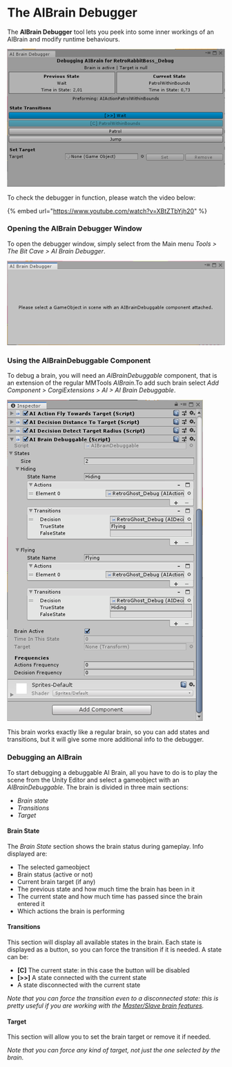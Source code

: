 # The AIBrain Debugger

The **AIBrain Debugger** tool lets you peek into some inner workings of an AIBrain and modify runtime behaviours.

![The AIBrain Debugger window](../.gitbook/assets/aibrain_debugger_01.png)

To check the debugger in function, please watch the video below:

{% embed url="https://www.youtube.com/watch?v=XBtZTbYjh20" %}

### Opening the AIBrain Debugger Window

To open the debugger window, simply select from the Main menu _Tools &gt; The Bit Cave &gt; AI Brain Debugger_.

![](../.gitbook/assets/aibrain_debugger_02.png)

### Using the AIBrainDebuggable Component

To debug a brain, you will need an _AIBrainDebuggable_ component, that is an extension of the regular MMTools _AIBrain_.To add such brain select _Add Component &gt; CorgiExtensions &gt; AI &gt; AI Brain Debuggable_.

![](../.gitbook/assets/aibrain_debugger_03.png)

This brain works exactly like a regular brain, so you can add states and transitions, but it will give some more additional info to the debugger.

### Debugging an AIBrain

To start debugging a debuggable AI Brain, all you have to do is to play the scene from the Unity Editor and select a gameobject with an _AIBrainDebuggable_. The brain is divided in three main sections:

* _Brain state_
* _Transitions_
* _Target_

#### Brain State

The _Brain State_ section shows the brain status during gameplay. Info displayed are:

* The selected gameobject
* Brain status \(active or not\)
* Current brain target \(if any\)
* The previous state and how much time the brain has been in it
* The current state and how much time has passed since the brain entered it
* Which actions the brain is performing

#### Transitions

This section will display all available states in the brain. Each state is displayed as a button, so you can force the transition if it is needed. A state can be:

* **\[C\]** The current state: in this case the button will be disabled
* **\[&gt;&gt;\]** A state connected with the current state
* A state disconnected with the current state

_Note that you can force the transition even to a disconnected state: this is pretty useful if you are working with the_ [_Master/Slave brain features_](../master-slave-brains/untitled.md)_._

#### Target

This section will allow you to set the brain target or remove it if needed.

_Note that you can force any kind of target, not just the one selected by the brain._



